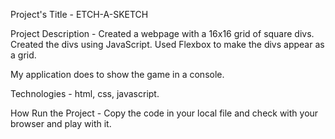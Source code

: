 Project's Title - ETCH-A-SKETCH

Project Description - Created a webpage with a 16x16 grid of square divs. Created the divs using JavaScript.
Used Flexbox to make the divs appear as a grid.

My application does to show the game in a console.

Technologies - html, css, javascript.

How Run the Project - Copy the code in your local file and check with your browser and play with it.


